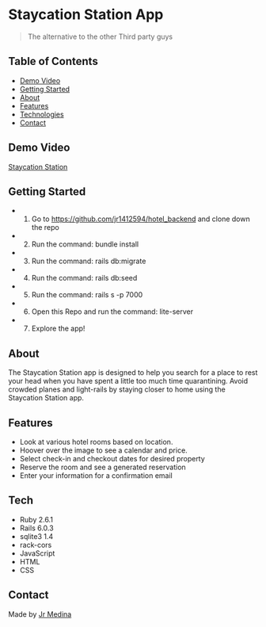 # Staycation Station App

>The alternative to the other Third party guys

## Table of Contents

* [Demo Video](#demo_video)
* [Getting Started](#getting_started)
* [About](#about)                 
* [Features](#features)
* [Technologies](#technilogies)
* [Contact](#contact)


## Demo Video

[Staycation Station](https://www.loom.com/share/9362d13a52d048adb8818cd35010c8ad)

## Getting Started
* 1. Go to https://github.com/jr1412594/hotel_backend and clone down the repo
* 2. Run the command: bundle install
* 3. Run the command: rails db:migrate
* 4. Run the command: rails db:seed
* 5. Run the command: rails s -p 7000

* 6. Open this Repo and run the command: lite-server
* 7. Explore the app!

## About

The Staycation Station app is designed to help you search for a place to rest your head when you have spent a little too much time quarantining. Avoid crowded planes and light-rails by staying closer to home using the Staycation Station app.  

## Features

* Look at various hotel rooms based on location.
* Hoover over the image to see a calendar and price.
* Select check-in and checkout dates for desired property
* Reserve the room and see a generated reservation
* Enter your information for a confirmation email


## Tech
* Ruby 2.6.1
* Rails 6.0.3
* sqlite3 1.4
* rack-cors
* JavaScript
* HTML
* CSS

## Contact

Made by [Jr Medina](https://www.linkedin.com/in/jrmedina1412/)